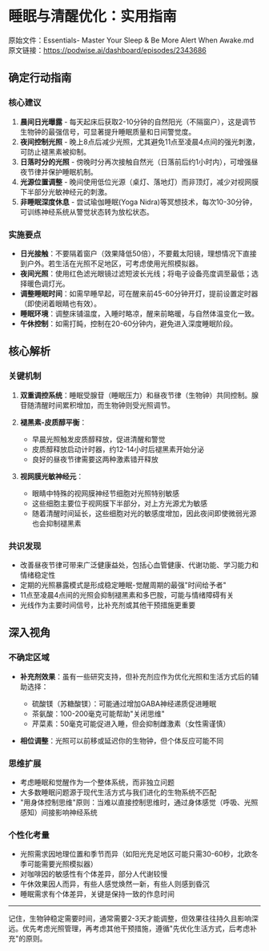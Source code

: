# 睡眠与清醒优化：实用指南

原始文件：Essentials- Master Your Sleep & Be More Alert When Awake.md
原文链接：https://podwise.ai/dashboard/episodes/2343686

## 确定行动指南

### 核心建议
1. **晨间日光曝露** - 每天起床后获取2-10分钟的自然阳光（不隔窗户），这是调节生物钟的最强信号，可显著提升睡眠质量和日间警觉度。
2. **夜间控制光照** - 晚上8点后减少光照，尤其避免11点至凌晨4点间的强光刺激，可防止褪黑素被抑制。
3. **日落时分的光照** - 傍晚时分再次接触自然光（日落前后约1小时内），可增强昼夜节律并保护睡眠机制。
4. **光源位置调整** - 晚间使用低位光源（桌灯、落地灯）而非顶灯，减少对视网膜下半部分光敏神经元的刺激。
5. **非睡眠深度休息** - 尝试瑜伽睡眠(Yoga Nidra)等冥想技术，每次10-30分钟，可训练神经系统从警觉状态转为放松状态。

### 实施要点
- **日光接触**：不要隔着窗户（效果降低50倍），不要戴太阳镜，理想情况下直接到户外。若生活在光照不足地区，可考虑使用光照模拟器。
- **夜间光照**：使用红色滤光眼镜过滤短波长光线；将电子设备亮度调至最低；选择暖色调灯光。
- **调整睡眠时间**：如需早睡早起，可在醒来前45-60分钟开灯，提前设置定时器（即使闭着眼睛也有效）。
- **睡眠环境**：调整床铺温度，入睡时略凉，醒来前略暖，与自然体温变化一致。
- **午休控制**：如需打盹，控制在20-60分钟内，避免进入深度睡眠阶段。

## 核心解析

### 关键机制
1. **双重调控系统**：睡眠受腺苷（睡眠压力）和昼夜节律（生物钟）共同控制。腺苷随清醒时间累积增加，而生物钟则受光照调节。

2. **褪黑素-皮质醇平衡**：
   - 早晨光照触发皮质醇释放，促进清醒和警觉
   - 皮质醇释放启动计时器，约12-14小时后褪黑素开始分泌
   - 良好的昼夜节律需要这两种激素错开释放

3. **视网膜光敏神经元**：
   - 眼睛中特殊的视网膜神经节细胞对光照特别敏感
   - 这些细胞主要位于视网膜下半部分，对上方光源尤为敏感
   - 随着清醒时间延长，这些细胞对光的敏感度增加，因此夜间即使微弱光源也会抑制褪黑素

### 共识发现
- 改善昼夜节律可带来广泛健康益处，包括心血管健康、代谢功能、学习能力和情绪稳定性
- 定期的光照暴露模式是形成稳定睡眠-觉醒周期的最强"时间给予者"
- 11点至凌晨4点间的光照会抑制褪黑素和多巴胺，可能与情绪障碍有关
- 光线作为主要时间信号，比补充剂或其他干预措施更重要

## 深入视角

### 不确定区域
- **补充剂效果**：虽有一些研究支持，但补充剂应作为优化光照和生活方式后的辅助选择：
  - 硫酸镁（苏糖酸镁）：可能通过增加GABA神经递质促进睡眠
  - 茶氨酸：100-200毫克可能帮助"关闭思维"
  - 芹菜素：50毫克可能促进入睡，但会抑制雌激素（女性需谨慎）

- **相位调整**：光照可以前移或延迟你的生物钟，但个体反应可能不同

### 思维扩展
- 考虑睡眠和觉醒作为一个整体系统，而非独立问题
- 大多数睡眠问题源于现代生活方式与我们进化的生物系统不匹配
- "用身体控制思维"原则：当难以直接控制思维时，通过身体感觉（呼吸、光照感知）间接影响神经系统

### 个性化考量
- 光照需求因地理位置和季节而异（如阳光充足地区可能只需30-60秒，北欧冬季可能需要光照模拟器）
- 对咖啡因的敏感性有个体差异，部分人代谢较慢
- 午休效果因人而异，有些人感觉焕然一新，有些人则感到昏沉
- 睡眠需求有个体差异，关键是保持一致的作息时间

---

记住，生物钟稳定需要时间，通常需要2-3天才能调整，但效果往往持久且影响深远。优先考虑光照管理，再考虑其他干预措施，遵循"先优化生活方式，后考虑补充"的原则。
